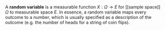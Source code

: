 A **random variable** is a measurable function $X: \Omega \to E$ for [[sample space]] $\Omega$ to measurable space $E$. In essence, a random variable maps every outcome to a number, which is usually specified as a description of the outcome (e.g. the number of heads for a string of coin flips).